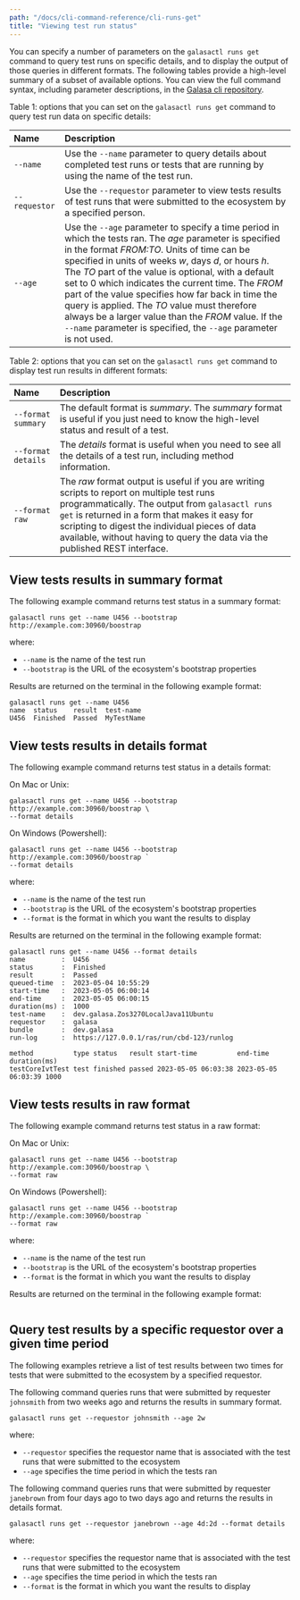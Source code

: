 ```yaml
---
path: "/docs/cli-command-reference/cli-runs-get"
title: "Viewing test run status"
---
```


You can specify a number of parameters on the `galasactl runs get` command to query test runs on specific
details, and to display the output of those queries in different formats. The following tables provide a high-level summary of a subset of available options. You can view the full command syntax, including parameter descriptions, in the <a href="https://github.com/galasa-dev/cli/blob/main/docs/generated/galasactl_runs_get.md" target="_blank">Galasa cli repository</a>.


Table 1: options that you can set on the `galasactl runs get` command to query test run data on specific details:

| Name |  Description  |
| :---- | :-------- | 
| `--name`  | Use the `--name` parameter to query details about completed test runs or tests that are running by using the name of the test run.  |
| `--requestor`| Use the `--requestor` parameter to view tests results of test runs that were submitted to the ecosystem by a specified person. |
| `--age`| Use the `--age` parameter to specify a time period in which the tests ran. The _age_ parameter is specified in the format _FROM:TO_. Units of time can be specified in units of weeks _w_, days _d_, or hours _h_. The _TO_ part of the value is optional, with a default set to 0 which indicates the current time. The _FROM_ part of the value specifies how far back in time the query is applied. The _TO_ value must therefore always be a larger value than the _FROM_ value. If the `--name` parameter is specified, the `--age` parameter is not used. |


Table 2: options that you can set on the `galasactl runs get` command to display test run results in different formats:

| Name |  Description  |
| :---- | :-------- | 
| `--format summary` | The default format is _summary_. The _summary_ format is useful if you just need to know the high-level status and result of a test.  | 
| `--format details` | The _details_ format is useful when you need to see all the details of a test run, including method information.  | 
| `--format raw` | The _raw_ format output is useful if you are writing scripts to report on multiple test runs programmatically. The output from `galasactl runs get` is returned in a form that makes it easy for scripting to digest the individual pieces of data available, without having to query the data via the published REST interface. | 


## View tests results in summary format

The following example command returns test status in a summary format:

```
galasactl runs get --name U456 --bootstrap http://example.com:30960/boostrap 
``` 

where:
- `--name` is the name of the test run 
- `--bootstrap` is the URL of the ecosystem's bootstrap properties



Results are returned on the terminal in the following example format:

```
galasactl runs get --name U456
name  status    result  test-name
U456  Finished  Passed  MyTestName
```

## View tests results in details format

The following example command returns test status in a details format:

On Mac or Unix:

```
galasactl runs get --name U456 --bootstrap http://example.com:30960/boostrap \
--format details 
``` 

On Windows (Powershell):
```
galasactl runs get --name U456 --bootstrap http://example.com:30960/boostrap `
--format details 
``` 

where:
- `--name` is the name of the test run 
- `--bootstrap` is the URL of the ecosystem's bootstrap properties
- `--format` is the format in which you want the results to display


Results are returned on the terminal in the following example format:

```
galasactl runs get --name U456 --format details
name         :  U456
status       :  Finished
result       :  Passed
queued-time  :  2023-05-04 10:55:29
start-time   :  2023-05-05 06:00:14
end-time     :  2023-05-05 06:00:15
duration(ms) :  1000
test-name    :  dev.galasa.Zos3270LocalJava11Ubuntu
requestor    :  galasa
bundle       :  dev.galasa
run-log      :  https://127.0.0.1/ras/run/cbd-123/runlog

method          type status   result start-time          end-time            duration(ms)
testCoreIvtTest test finished passed 2023-05-05 06:03:38 2023-05-05 06:03:39 1000
```

## View tests results in raw format

The following example command returns test status in a raw format:

On Mac or Unix:

```
galasactl runs get --name U456 --bootstrap http://example.com:30960/boostrap \
--format raw
``` 

On Windows (Powershell):
```
galasactl runs get --name U456 --bootstrap http://example.com:30960/boostrap `
--format raw
``` 

where:
- `--name` is the name of the test run 
- `--bootstrap` is the URL of the ecosystem's bootstrap properties
- `--format` is the format in which you want the results to display

Results are returned on the terminal in the following example format:

```
```

## Query test results by a specific requestor over a given time period

The following examples retrieve a list of test results between two times for tests that were submitted to the ecosystem by a specified requestor.

The following command queries runs that were submitted by requester `johnsmith` from two weeks ago and returns the results in summary format.

```
galasactl runs get --requestor johnsmith --age 2w
```

where:

- `--requestor` specifies the requestor name that is associated with the test runs that were submitted to the ecosystem
- `--age` specifies the time period in which the tests ran


The following command queries runs that were submitted by requester `janebrown` from four days ago to two days ago and returns the results in details format.

```
galasactl runs get --requestor janebrown --age 4d:2d --format details
```

where:

- `--requestor` specifies the requestor name that is associated with the test runs that were submitted to the ecosystem
- `--age` specifies the time period in which the tests ran
- `--format` is the format in which you want the results to display